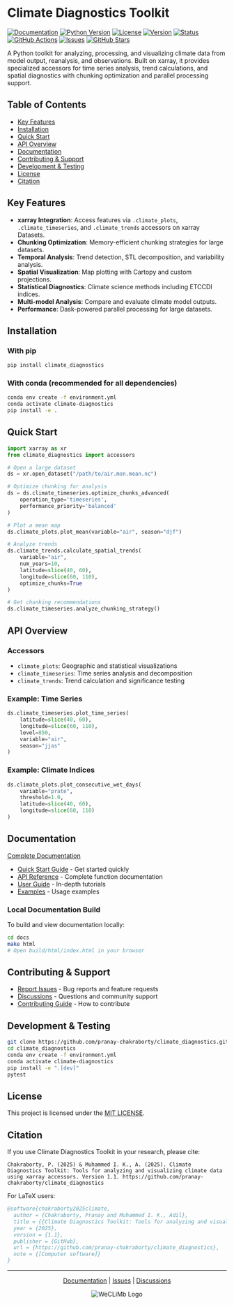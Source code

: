 
# Climate Diagnostics Toolkit

[![Documentation](https://img.shields.io/badge/docs-latest-blue.svg)](https://pranay-chakraborty.github.io/climate_diagnostics/)
[![Python Version](https://img.shields.io/badge/python-3.11+-blue.svg)](https://www.python.org/downloads/)
[![License](https://img.shields.io/badge/license-MIT-green.svg)](LICENSE)
[![Version](https://img.shields.io/badge/version-1.1.1-brightgreen.svg)](https://github.com/pranay-chakraborty/climate_diagnostics/releases)
[![Status](https://img.shields.io/badge/status-stable-green.svg)](https://github.com/pranay-chakraborty/climate_diagnostics)
[![GitHub Actions](https://github.com/pranay-chakraborty/climate_diagnostics/actions/workflows/docs.yml/badge.svg?branch=master)](https://github.com/pranay-chakraborty/climate_diagnostics/actions/workflows/docs.yml)
[![Issues](https://img.shields.io/github/issues/pranay-chakraborty/climate_diagnostics.svg)](https://github.com/pranay-chakraborty/climate_diagnostics/issues)
[![GitHub Stars](https://img.shields.io/github/stars/pranay-chakraborty/climate_diagnostics.svg)](https://github.com/pranay-chakraborty/climate_diagnostics/stargazers)

A Python toolkit for analyzing, processing, and visualizing climate data from model output, reanalysis, and observations. Built on xarray, it provides specialized accessors for time series analysis, trend calculations, and spatial diagnostics with chunking optimization and parallel processing support.

## Table of Contents

- [Key Features](#key-features)
- [Installation](#installation)
- [Quick Start](#quick-start)
- [API Overview](#api-overview)
- [Documentation](#documentation)
- [Contributing & Support](#contributing--support)
- [Development & Testing](#development--testing)
- [License](#license)
- [Citation](#citation)

## Key Features

- **xarray Integration**: Access features via `.climate_plots`, `.climate_timeseries`, and `.climate_trends` accessors on xarray Datasets.
- **Chunking Optimization**: Memory-efficient chunking strategies for large datasets.
- **Temporal Analysis**: Trend detection, STL decomposition, and variability analysis.
- **Spatial Visualization**: Map plotting with Cartopy and custom projections.
- **Statistical Diagnostics**: Climate science methods including ETCCDI indices.
- **Multi-model Analysis**: Compare and evaluate climate model outputs.
- **Performance**: Dask-powered parallel processing for large datasets.

## Installation

### With pip
```bash
pip install climate_diagnostics
```

### With conda (recommended for all dependencies)
```bash
conda env create -f environment.yml
conda activate climate-diagnostics
pip install -e .
```

## Quick Start

```python
import xarray as xr
from climate_diagnostics import accessors

# Open a large dataset
ds = xr.open_dataset("/path/to/air.mon.mean.nc")

# Optimize chunking for analysis
ds = ds.climate_timeseries.optimize_chunks_advanced(
    operation_type='timeseries',
    performance_priority='balanced'
)

# Plot a mean map
ds.climate_plots.plot_mean(variable="air", season="djf")

# Analyze trends
ds.climate_trends.calculate_spatial_trends(
    variable="air",
    num_years=10,
    latitude=slice(40, 60),
    longitude=slice(60, 110),
    optimize_chunks=True
)

# Get chunking recommendations
ds.climate_timeseries.analyze_chunking_strategy()
```

## API Overview

### Accessors

- `climate_plots`: Geographic and statistical visualizations
- `climate_timeseries`: Time series analysis and decomposition
- `climate_trends`: Trend calculation and significance testing

### Example: Time Series
```python
ds.climate_timeseries.plot_time_series(
    latitude=slice(40, 60),
    longitude=slice(60, 110),
    level=850,
    variable="air",
    season="jjas"
)
```

### Example: Climate Indices
```python
ds.climate_plots.plot_consecutive_wet_days(
    variable="prate",
    threshold=1.0,
    latitude=slice(40, 60),
    longitude=slice(60, 110)
)
```

## Documentation

[Complete Documentation](https://pranay-chakraborty.github.io/climate_diagnostics/)

- [Quick Start Guide](https://pranay-chakraborty.github.io/climate_diagnostics/quickstart.html) - Get started quickly
- [API Reference](https://pranay-chakraborty.github.io/climate_diagnostics/api/) - Complete function documentation
- [User Guide](https://pranay-chakraborty.github.io/climate_diagnostics/user_guide/) - In-depth tutorials
- [Examples](https://pranay-chakraborty.github.io/climate_diagnostics/examples/) - Usage examples

### Local Documentation Build

To build and view documentation locally:

```bash
cd docs
make html
# Open build/html/index.html in your browser
```

## Contributing & Support

- [Report Issues](https://github.com/pranay-chakraborty/climate_diagnostics/issues) - Bug reports and feature requests
- [Discussions](https://github.com/pranay-chakraborty/climate_diagnostics/discussions) - Questions and community support
- [Contributing Guide](https://pranay-chakraborty.github.io/climate_diagnostics/contributing.html) - How to contribute

## Development & Testing

```bash
git clone https://github.com/pranay-chakraborty/climate_diagnostics.git
cd climate_diagnostics
conda env create -f environment.yml
conda activate climate-diagnostics
pip install -e ".[dev]"
pytest
```

## License

This project is licensed under the [MIT LICENSE](LICENSE).

## Citation

If you use Climate Diagnostics Toolkit in your research, please cite:

```
Chakraborty, P. (2025) & Muhammed I. K., A. (2025). Climate Diagnostics Toolkit: Tools for analyzing and visualizing climate data using xarray accessors. Version 1.1. https://github.com/pranay-chakraborty/climate_diagnostics
```

For LaTeX users:

```bibtex
@software{chakraborty2025climate,
  author = {Chakraborty, Pranay and Muhammed I. K., Adil},
  title = {{Climate Diagnostics Toolkit: Tools for analyzing and visualizing climate data using xarray accessors}},
  year = {2025},
  version = {1.1},
  publisher = {GitHub},
  url = {https://github.com/pranay-chakraborty/climate_diagnostics},
  note = {[Computer software]}
}
```

---

<div align="center">

[Documentation](https://pranay-chakraborty.github.io/climate_diagnostics/) | [Issues](https://github.com/pranay-chakraborty/climate_diagnostics/issues) | [Discussions](https://github.com/pranay-chakraborty/climate_diagnostics/discussions)

![WeCLiMb Logo](https://pranay-chakraborty.github.io/climate_diagnostics/_static/WeCLiMb_LOGO_1.png)

</div>